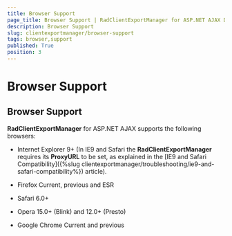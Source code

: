 ```yaml
---
title: Browser Support
page_title: Browser Support | RadClientExportManager for ASP.NET AJAX Documentation
description: Browser Support
slug: clientexportmanager/browser-support
tags: browser,support
published: True
position: 3
---
```


# Browser Support



## Browser Support

**RadClientExportManager** for ASP.NET AJAX supports the following browsers:

* Internet Explorer 9+ (In IE9 and Safari the **RadClientExportManager** requires its **ProxyURL** to be set, as explained in the [IE9 and Safari Compatibility]({%slug clientexportmanager/troubleshooting/ie9-and-safari-compatibility%}) article).

* Firefox Current, previous and ESR

* Safari 6.0+

* Opera 15.0+ (Blink) and 12.0+ (Presto)

* Google Chrome Current and previous
